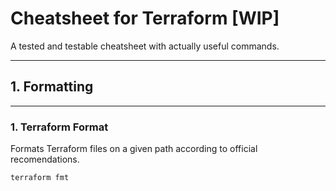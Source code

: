 # Cheatsheet for Terraform [WIP]

A tested and testable cheatsheet with actually useful commands.

---

## 1. Formatting

---

### 1. **Terraform Format**

Formats Terraform files on a given path according to official recomendations.

```
terraform fmt
```
